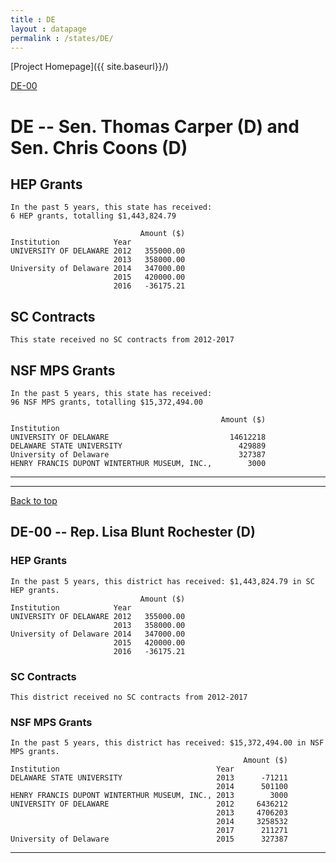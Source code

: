 ```yaml
---
title : DE
layout : datapage
permalink : /states/DE/
---
```

<a name="top"></a>
[Project Homepage]({{ site.baseurl}}/)


[DE-00](#DE-00)  

# DE -- Sen. Thomas Carper (D) and  Sen. Chris Coons (D)
## HEP Grants
```
In the past 5 years, this state has received:
6 HEP grants, totalling $1,443,824.79
 
                             Amount ($)
Institution            Year            
UNIVERSITY OF DELAWARE 2012   355000.00
                       2013   358000.00
University of Delaware 2014   347000.00
                       2015   420000.00
                       2016   -36175.21
```
## SC Contracts
```
This state received no SC contracts from 2012-2017
```
## NSF MPS Grants
```
In the past 5 years, this state has received:
96 NSF MPS grants, totalling $15,372,494.00
 
                                               Amount ($)
Institution                                              
UNIVERSITY OF DELAWARE                           14612218
DELAWARE STATE UNIVERSITY                          429889
University of Delaware                             327387
HENRY FRANCIS DUPONT WINTERTHUR MUSEUM, INC.,        3000
```
---
---
<a name="DE-00"></a>
[Back to top](#top)
## DE-00 -- Rep. Lisa Blunt Rochester (D)
### HEP Grants
```
In the past 5 years, this district has received: $1,443,824.79 in SC HEP grants.
                             Amount ($)
Institution            Year            
UNIVERSITY OF DELAWARE 2012   355000.00
                       2013   358000.00
University of Delaware 2014   347000.00
                       2015   420000.00
                       2016   -36175.21
```
### SC Contracts
```
This district received no SC contracts from 2012-2017
```
### NSF MPS Grants
```
In the past 5 years, this district has received: $15,372,494.00 in NSF MPS grants.
                                                    Amount ($)
Institution                                   Year            
DELAWARE STATE UNIVERSITY                     2013      -71211
                                              2014      501100
HENRY FRANCIS DUPONT WINTERTHUR MUSEUM, INC., 2013        3000
UNIVERSITY OF DELAWARE                        2012     6436212
                                              2013     4706203
                                              2014     3258532
                                              2017      211271
University of Delaware                        2015      327387
```
---

